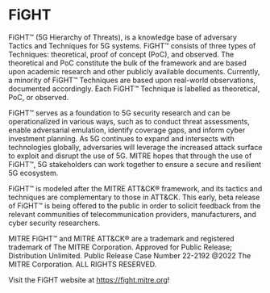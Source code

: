# FiGHT

FiGHT™ (5G Hierarchy of Threats), is a knowledge base of adversary Tactics and Techniques for 5G systems. FiGHT™ consists of three types of Techniques: theoretical, proof of concept (PoC), and observed. The theoretical and PoC constitute the bulk of the framework and are based upon academic research and other publicly available documents. Currently, a minority of FiGHT™ Techniques are based upon real-world observations, documented accordingly. Each FiGHT™ Technique is labelled as theoretical, PoC, or observed.

FiGHT™ serves as a foundation to 5G security research and can be operationalized in various ways, such as to conduct threat assessments, enable adversarial emulation, identify coverage gaps, and inform cyber investment planning. As 5G continues to expand and intersects with technologies globally, adversaries will leverage the increased attack surface to exploit and disrupt the use of 5G. MITRE hopes that through the use of FiGHT™, 5G stakeholders can work together to ensure a secure and resilient 5G ecosystem.

FiGHT™ is modeled after the MITRE ATT&CK® framework, and its tactics and techniques are complementary to those in ATT&CK. This early, beta release of FiGHT™ is being offered to the public in order to solicit feedback from the relevant communities of telecommunication providers, manufacturers, and cyber security researchers.

MITRE FiGHT™ and MITRE ATT&CK® are a trademark and registered trademark of The MITRE Corporation. Approved for Public Release; Distribution Unlimited. Public Release Case Number 22-2192 @2022 The MITRE Corporation. ALL RIGHTS RESERVED.

Visit the FiGHT website at https://fight.mitre.org!
